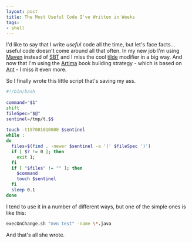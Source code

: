 ```yaml
---
layout: post
title: The Most Useful Code I've Written in Weeks
tags:
- shell
---
```

I'd like to say that I write *useful* code all the time, but let's face facts... useful code doesn't come around all that often. In my new job I'm using [Maven](http://maven.apache.org) instead of [SBT](http://www.scala-sbt.org) and I miss the cool [tilde](http://www.scala-sbt.org/#compilation) modifier in a big way. And now that I'm using the [Artima](http://www.artima.com) book building strategy - which is based on [Ant](http://ant.apache.org) - I miss it even more.

So I finally wrote this little script that's saving my ass.

``` bash
#!/bin/bash
 
command="$1"
shift
fileSpec="$@"
sentinel=/tmp/t.$$
 
touch -t197001010000 $sentinel
while :
do
  files=$(find . -newer $sentinel -a '(' $fileSpec ')')
  if [ $? != 0 ]; then
    exit 1;
  fi
  if [ "$files" != "" ]; then
    $command
    touch $sentinel
  fi
  sleep 0.1
done
```

I tend to use it in a number of different ways, but one of the simple ones is like this:

``` bash
execOnChange.sh "mvn test" -name \*.java
```

And that's all she wrote.
